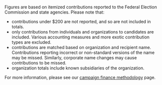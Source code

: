 
Figures are based on itemized contributions reported to the Federal Election Commission and state agencies. Please note that:

- contributions under $200 are not reported, and so are not included in totals.
- only contributions from individuals and organizations to candidates are included. Various accounting measures and more exotic contribution types are excluded.
- contributions are matched based on organization and recipient name. Contributions reporting incorrect or non-standard versions of the name may be missed. Similarly, corporate name changes may cause contributions to be missed.
- organization totals include known subsidiaries of the organization.

For more information, please see our [campaign finance methodology][1] page.

[1]: /about/methodology/campaign_finance
